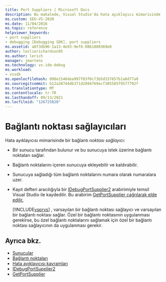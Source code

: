 ```yaml
---
title: Port Suppliers | Microsoft Docs
description: Bu makalede, Visual Studio'da hata ayıklayıcı mimarisinde bir bağlantı noktası sağlayıcının tanımı ve Visual Studio.
ms.custom: SEO-VS-2020
ms.date: 11/04/2016
ms.topic: reference
helpviewer_keywords:
- port suppliers
- debugging [Debugging SDK], port suppliers
ms.assetid: a8f3db96-1a13-4e93-9ef6-0861880369e0
author: leslierichardson95
ms.author: lerich
manager: jmartens
ms.technology: vs-ide-debug
ms.workload:
- vssdk
ms.openlocfilehash: 098e1546dea997f83f0c73b5d337657b1a8d77a8
ms.sourcegitcommit: b12a38744db371d2894769ecf305585f9577792f
ms.translationtype: MT
ms.contentlocale: tr-TR
ms.lasthandoff: 09/13/2021
ms.locfileid: "126725828"
---
```

# <a name="port-suppliers"></a>Bağlantı noktası sağlayıcıları
Hata ayıklayıcısı mimarisinde bir bağlantı *noktası sağlayıcı:*

- Bir sunucu tarafından bulunur ve bu sunucuya istek üzerine bağlantı noktaları sağlar.

- Bağlantı noktalarını içeren sunucuya ekleyebilir ve kaldırabilir.

- Sunucuya sağladığı tüm bağlantı noktalarını numara olarak numaralara uzer.

- Kayıt defteri aracılığıyla bir [IDebugPortSupplier2](../../extensibility/debugger/reference/idebugportsupplier2.md) arabirimiyle temsil Visual Studio ile kaydedilir. Bu arabirim [GetPortSupplier çağrılarak elde edilir.](../../extensibility/debugger/reference/idebugcoreserver2-getportsupplier.md)

  [!INCLUDE[vsprvs](../../code-quality/includes/vsprvs_md.md)] , varsayılan bir bağlantı noktası sağlayıcı ve varsayılan bir bağlantı noktası sağlar. Özel bir bağlantı noktasının uygulanması gerekirse, bu özel bağlantı noktalarını sağlamak için özel bir bağlantı noktası sağlayıcının da uygulanması gerekir.

## <a name="see-also"></a>Ayrıca bkz.
- [Sunucular](../../extensibility/debugger/servers-visual-studio-sdk.md)
- [Bağlantı noktaları](../../extensibility/debugger/ports.md)
- [Hata ayıklayıcısı kavramları](../../extensibility/debugger/debugger-concepts.md)
- [IDebugPortSupplier2](../../extensibility/debugger/reference/idebugportsupplier2.md)
- [GetPortSupplier](../../extensibility/debugger/reference/idebugcoreserver2-getportsupplier.md)
